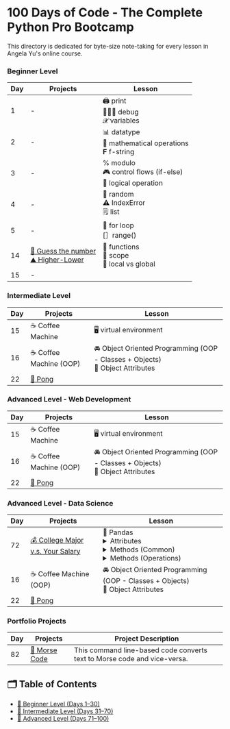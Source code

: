 # 100 Days of Code - The Complete Python Pro Bootcamp

This directory is dedicated for byte-size note-taking for every lesson in Angela Yu's online course.

### Beginner Level
|Day|Projects|Lesson|
|---|---------|-----------|
|1  |-        |🖨️ print<br>🧑🏻‍💻 debug<br>𝓧  variables|
|2  |-        |📊 datatype<br>🧮 mathematical operations<br>𝐅 f-string|
|3  |-        |% modulo<br>🎮 control flows (if-else)<br>🧮 logical operation|
|4  |-        |🎴 random<br>⚠️ IndexError<br>🗒️ list|
|5  |-        |🔄 for loop<br>[］range()|
|14 |[🔢 Guess the number](./day-14/day-14-guess-the-number/main.py)<br>[⛰️ Higher-Lower](./day-14/day-14-higher-lower-challenge/main.py) |🔢 functions<br>👥 scope<br>🧠 local vs global|
|15 |-        |        |


### Intermediate Level
|Day|Projects|Lesson|
|---|--------|------|
|15 |☕️ Coffee Machine|🖥️ virtual environment|
|16 |☕️ Coffee Machine (OOP)|🚘 Object Oriented Programming (OOP - Classes + Objects)<br>🚙 Object Attributes|
|22 |[🏸 Pong](./day-22/main.py)||


### Advanced Level - Web Development
|Day|Projects|Lesson|
|---|--------|------|
|15 |☕️ Coffee Machine|🖥️ virtual environment|
|16 |☕️ Coffee Machine (OOP)|🚘 Object Oriented Programming (OOP - Classes + Objects)<br>🚙 Object Attributes|
|22 |[🏸 Pong](./day-22/main.py)||


### Advanced Level - Data Science 
|Day|Projects|Lesson|
|---|--------|------|
|72 |[💰 College Major v.s. Your Salary](./day-72/Data%20Exploration%20Pandas%20College%20Major.ipynb)|🐼 Pandas<br><details><summary>Attributes</summary><ul><li>df.columns</li><li>df.shape</li></ul></details><details><summary>Methods (Common)</summary><ul><li>df.head()</li><li>df.tail()</li><li>df\['column'].min()</li><li>df\['column'].max()</li><li>df\['column'].idxmin()</li><li>df\['column'].idxmax()</li></ul></details><details><summary>Methods (Operations)</summary><ul><li>df.isna()</li><li>df.dropna()</li><li>df\['column'].loc\[int]</li><li>df.insert(index, col_name, df_col)</li><li>df.sort_values('column', ascending=False)</li></ul></details>|
|16 |☕️ Coffee Machine (OOP)|🚘 Object Oriented Programming (OOP - Classes + Objects)<br>🚙 Object Attributes|
|22 |[🏸 Pong](./day-22/main.py)||

### Portfolio Projects
|Day|Projects|Project Description|
|---|--------|-------------------|
|82 |[🔢 Morse Code](./day-82/main.py)|This command line-based code converts text to Morse code and vice-versa.|



## 🗂️ Table of Contents
- [📘 Beginner Level (Days 1–30)](./beginner.md)
- [📙 Intermediate Level (Days 31–70)](./intermediate.md)
- [📕 Advanced Level (Days 71–100)](./advanced.md)
